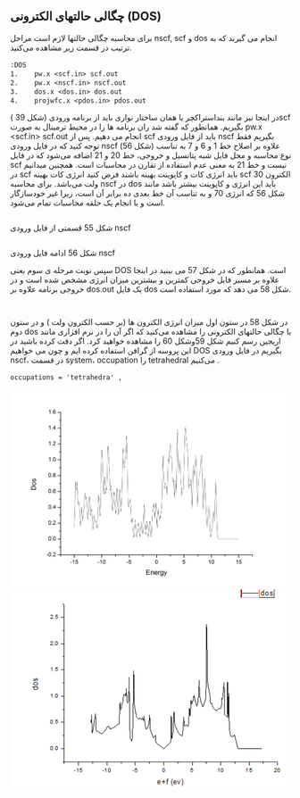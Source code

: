## چگالی حالتهای الکترونی \(DOS\)

برای محاسبه چگالی حالتها  لازم است مراحل nscf, scf  و dos انجام می گیرند که به ترتیب در قسمت زیر مشاهده می‌کنید.

```
:DOS
1.    pw.x <scf.in> scf.out
2.    pw.x <nscf.in> nscf.out
3.    dos.x <dos.in> dos.out
4.    projwfc.x <pdos.in> pdos.out
```

در اینجا نیز مانند بنداستراکچر یا همان ساختار نواری باید از برنامه ورودی \(شکل 39 \)scf  بگیریم. همانطور که گفته شد ران برنامه ها را در محیط ترمینال به صورت     pw.x &lt;scf.in&gt; scf.out انجام می دهیم. پس از scf  باید از فایل ورودی nscf بگیریم فقط توجه کنید که در فایل ورودی nscf  \(شکل 56\) علاوه بر اصلاح خط 1 و 6 و 7 به تناسب نوع محاسبه و محل فایل شبه پتانسیل و خروجی، خط 20 و 21 اضافه می‌شود که در فایل scf  نیست و خط 21 به معنی عدم استفاده از تقارن در محاسبات است. همچنین میدانیم در scf  باید انرژی کات و کاپوینت بهینه باشند فرض کنید انرژی کات بهینه scf 30 الکترون ولت می‌باشد. برای محاسبه nscf  در dos  باید این انرژی و کاپوینت بیشتر باشد مانند شکل 56 که انرژی 70 و به تناسب آن خط بعدی  ده برابر آن است، زیرا غیر خودسازگار است و با انجام یک حلقه محاسبات تمام می‌شود.

```

```

شکل 55 قسمتی از فایل ورودی nscf

```

```

شکل 56 ادامه فایل ورودی nscf

سپس نوبت مرحله ی سوم یعنی DOS است. همانطور که در شکل 57 می بینید در اینجا علاوه بر مسیر فایل خروجی کمترین و بیشترین میزان انرژی مشخص شده است و در  خروجی برنامه  علاوه بر dos.out  یک فایل dos  شکل 58 می دهد که مورد استفاده است.

```

```

```

```

در شکل 58 در ستون اول میزان انرژی الکترون ها \(بر حسب الکترون ولت \) و در ستون دوم dos  یا چگالی حالتهای الکترونی را مشاهده می‌کنید که اگر آن را در نرم افزاری مانند اریجین رسم کنیم شکل 59وشکل 60 را مشاهده خواهید کرد. اگر دقت کرده باشید در این پروسه از گرافن استفاده کرده ایم و چون می خواهیم DOS بگیریم در فایل ورودی nscf، در قسمت system، occupation  را tetrahedral  می‌کنیم .

    occupations = 'tetrahedra' ,

![](/assets/59.jpg)![](/assets/60.png)

